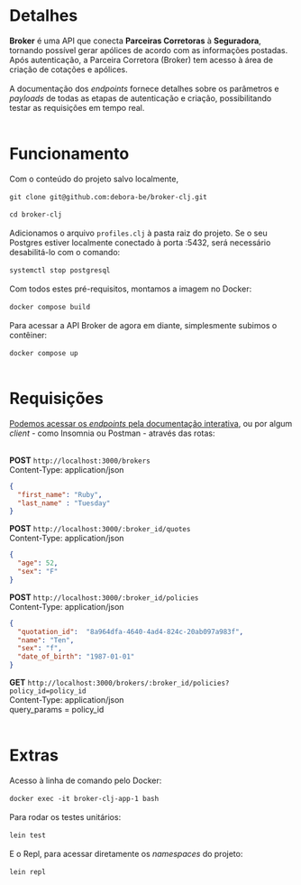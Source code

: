 # Detalhes
**Broker** é uma API que conecta **Parceiras Corretoras** à **Seguradora**, tornando possível gerar apólices de acordo com as informações postadas. Após autenticação, a Parceira Corretora (Broker) tem acesso à área de criação de cotações e apólices.
<br></br>
A documentação dos _endpoints_ fornece detalhes sobre os parâmetros e _payloads_ de todas as etapas de autenticação e criação, possibilitando testar as requisições em tempo real.
<br></br>
# Funcionamento
Com o conteúdo do projeto salvo localmente,
</br> 
<br>`git clone git@github.com:debora-be/broker-clj.git`</br>
</br>
`cd broker-clj`</br>
</br>
Adicionamos o arquivo `profiles.clj` à pasta raiz do projeto. Se o seu Postgres estiver localmente conectado à porta :5432, será necessário desabilitá-lo com o comando:
</br>
<br>`systemctl stop postgresql`</br>
</br>
Com todos estes pré-requisitos, montamos a imagem no Docker:
</br>
<br>`docker compose build`</br>
</br>
Para acessar a API Broker de agora em diante, simplesmente subimos o contêiner:
</br>
<br>`docker compose up`</br>
</br>
# Requisições
[Podemos acessar os _endpoints_  pela documentação interativa](http://localhost:3000/swagger), ou por algum _client_ - como Insomnia ou Postman - através das rotas:
<br></br>

**POST** `http://localhost:3000/brokers`</br>
Content-Type: application/json
```json
{
  "first_name": "Ruby",
  "last_name" : "Tuesday"
}
```

**POST** `http://localhost:3000/:broker_id/quotes`</br>
Content-Type: application/json
```json
{
  "age": 52,
  "sex": "F"
}
```

**POST** `http://localhost:3000/:broker_id/policies`</br>
Content-Type: application/json
```json
{
  "quotation_id":  "8a964dfa-4640-4ad4-824c-20ab097a983f",
  "name": "Ten",
  "sex": "f",
  "date_of_birth": "1987-01-01"
}
```

**GET** `http://localhost:3000/brokers/:broker_id/policies?policy_id=policy_id`</br>
Content-Type: application/json </br>
query_params = policy_id
<br></br>

# Extras
Acesso à linha de comando pelo Docker:
</br>
<br>`docker exec -it broker-clj-app-1 bash`</br>
</br>
Para rodar os testes unitários:
</br>
<br>`lein test`</br>
</br>
E o Repl, para acessar diretamente os _namespaces_ do projeto:
</br>
<br>`lein repl`</br>